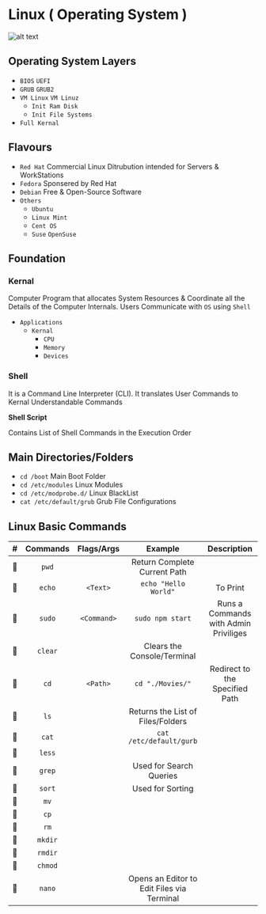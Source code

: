 # Linux ( Operating System )

![alt text](https://cdn.wallpapersafari.com/58/27/Bytxi1.jpg)

<script src="https://cdnjs.cloudflare.com/ajax/libs/js-sequence-diagrams/1.0.6/sequence-diagram-min.js" ></script>

## Operating System Layers

- `BIOS` `UEFI`
- `GRUB` `GRUB2`
- `VM Linux` `VM Linuz`
    - `Init Ram Disk`
    - `Init File Systems`
- `Full Kernal`

## Flavours

- `Red Hat` Commercial Linux Ditrubution intended for Servers & WorkStations
- `Fedora` Sponsered by Red Hat
- `Debian` Free & Open-Source Software
- `Others`
    - `Ubuntu`
    - `Linux Mint`
    - `Cent OS`
    - `Suse` `OpenSuse`

## Foundation

### Kernal

Computer Program that allocates System Resources & Coordinate all the Details of the Computer Internals. Users Communicate with `OS` using `Shell`

- `Applications`
    - `Kernal` 
        - `CPU`
        - `Memory`
        - `Devices`

### Shell

It is a Command Line Interpreter (CLI). It translates User Commands to Kernal Understandable Commands

**Shell Script**

Contains List of Shell Commands in the Execution Order 

## Main Directories/Folders

- `cd /boot` Main Boot Folder
- `cd /etc/modules` Linux Modules
- `cd /etc/modprobe.d/` Linux BlackList
- `cat /etc/default/grub` Grub File Configurations

## Linux Basic Commands

| # | Commands | Flags/Args | Example | Description |
| :-: | :--------: | :----------: | :-------: | :-----------: | 
| :orange_book: | `pwd` | | Return Complete Current Path |  |
| :orange_book: | `echo` | `<Text>` | `echo "Hello World"` | To Print | 
| :orange_book: | `sudo` | `<Command>` | `sudo npm start` | Runs a Commands with Admin Priviliges | 
| :orange_book: | `clear` |  | Clears the Console/Terminal | |
| :orange_book: | `cd` | `<Path>` | `cd "./Movies/"` | Redirect to the Specified Path | 
| :orange_book: | `ls` |  | Returns the List of Files/Folders | |
| :orange_book: | `cat` |  | `cat /etc/default/gurb` | | 
| :orange_book: | `less` |  |  | |
| :orange_book: | `grep` |  | Used for Search Queries | |
| :orange_book: | `sort` |  | Used for Sorting | |
| :orange_book: | `mv` |  |  | |
| :orange_book: | `cp` |  |  | |
| :orange_book: | `rm` |  |  | |
| :orange_book: | `mkdir` |  |  | |
| :orange_book: | `rmdir` |  |  | |
| :orange_book: | `chmod` |  |  | |
| :orange_book: | `nano` |  | Opens an Editor to Edit Files via Terminal | |